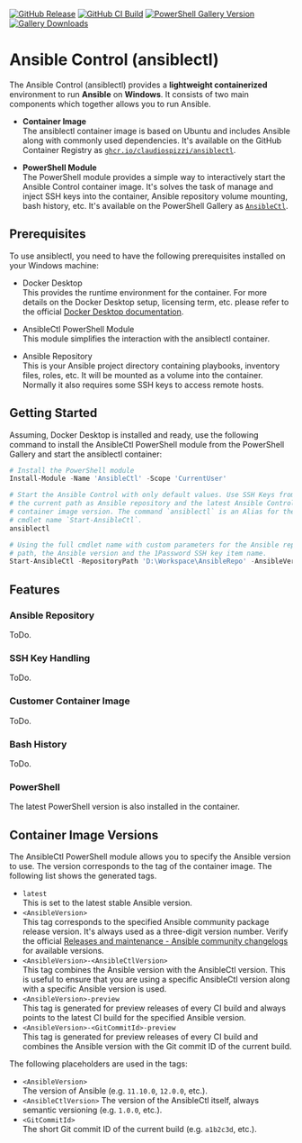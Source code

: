 [![GitHub Release](https://img.shields.io/github/v/release/claudiospizzi/ansiblectl?label=Release&logo=GitHub&sort=semver)](https://github.com/claudiospizzi/ansiblectl/releases)
[![GitHub CI Build](https://img.shields.io/github/actions/workflow/status/claudiospizzi/ansiblectl/pwsh-ci.yml?label=CI%20Build&logo=GitHub)](https://github.com/claudiospizzi/ansiblectl/actions/workflows/pwsh-ci.yml)
[![PowerShell Gallery Version](https://img.shields.io/powershellgallery/v/AnsibleCtl?label=PowerShell%20Gallery&logo=PowerShell)](https://www.powershellgallery.com/packages/AnsibleCtl)
[![Gallery Downloads](https://img.shields.io/powershellgallery/dt/AnsibleCtl?label=Downloads&logo=PowerShell)](https://www.powershellgallery.com/packages/AnsibleCtl)

# Ansible Control (ansiblectl)

The Ansible Control (ansiblectl) provides a **lightweight containerized** environment to run **Ansible** on **Windows**. It consists of two main components which together allows you to run Ansible.

- **Container Image**  
  The ansiblectl container image is based on Ubuntu and includes Ansible along with commonly used dependencies. It's available on the GitHub Container Registry as [`ghcr.io/claudiospizzi/ansiblectl`](https://github.com/claudiospizzi/ansiblectl).

- **PowerShell Module**  
  The PowerShell module provides a simple way to interactively start the Ansible Control container image. It's solves the task of manage and inject SSH keys into the container, Ansible repository volume mounting, bash history, etc. It's available on the PowerShell Gallery as [`AnsibleCtl`](https://www.powershellgallery.com/packages/AnsibleCtl).

## Prerequisites

To use ansiblectl, you need to have the following prerequisites installed on your Windows machine:

- Docker Desktop  
  This provides the runtime environment for the container. For more details on the Docker Desktop setup, licensing term, etc. please refer to the official [Docker Desktop documentation](https://docs.docker.com/desktop/).

- AnsibleCtl PowerShell Module  
  This module simplifies the interaction with the ansiblectl container.

- Ansible Repository  
  This is your Ansible project directory containing playbooks, inventory files, roles, etc. It will be mounted as a volume into the container. Normally it also requires some SSH keys to access remote hosts.

## Getting Started

Assuming, Docker Desktop is installed and ready, use the following command to install the AnsibleCtl PowerShell module from the PowerShell Gallery and start the ansiblectl container:

```powershell
# Install the PowerShell module
Install-Module -Name 'AnsibleCtl' -Scope 'CurrentUser'

# Start the Ansible Control with only default values. Use SSH Keys from $HOME,
# the current path as Ansible repository and the latest Ansible Control
# container image version. The command `ansiblectl` is an Alias for the full
# cmdlet name `Start-AnsibleCtl`.
ansiblectl

# Using the full cmdlet name with custom parameters for the Ansible repository
# path, the Ansible version and the 1Password SSH key item name.
Start-AnsibleCtl -RepositoryPath 'D:\Workspace\AnsibleRepo' -AnsibleVersion '11.10.0' -OnePasswordSshKeys 'Work'
```

## Features

### Ansible Repository

ToDo.

### SSH Key Handling

ToDo.

### Customer Container Image

ToDo.

### Bash History

ToDo.

### PowerShell

The latest PowerShell version is also installed in the container.

## Container Image Versions

The AnsibleCtl PowerShell module allows you to specify the Ansible version to use. The version corresponds to the tag of the container image. The following list shows the generated tags.

- `latest`  
  This is set to the latest stable Ansible version.
- `<AnsibleVersion>`  
  This tag corresponds to the specified Ansible community package release version. It's always used as a three-digit version number. Verify the official [Releases and maintenance - Ansible community changelogs](https://docs.ansible.com/ansible/latest/reference_appendices/release_and_maintenance.html#ansible-community-changelogs) for available versions.
- `<AnsibleVersion>-<AnsibleCtlVersion>`  
  This tag combines the Ansible version with the AnsibleCtl version. This is useful to ensure that you are using a specific AnsibleCtl version along with a specific Ansible version is used.
- `<AnsibleVersion>-preview`  
  This tag is generated for preview releases of every CI build and always points to the latest CI build for the specified Ansible version.
- `<AnsibleVersion>-<GitCommitId>-preview`  
  This tag is generated for preview releases of every CI build and combines the Ansible version with the Git commit ID of the current build.

The following placeholders are used in the tags:

- `<AnsibleVersion>`  
  The version of Ansible (e.g. `11.10.0`, `12.0.0`, etc.).
- `<AnsibleCtlVersion>`
  The version of the AnsibleCtl itself, always semantic versioning (e.g. `1.0.0`, etc.).
- `<GitCommitId>`  
  The short Git commit ID of the current build (e.g. `a1b2c3d`, etc.).  
